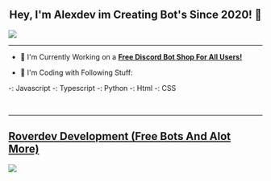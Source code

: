 ## <div align="center">Hey, I'm Alexdev im Creating Bot's Since 2020! :rocket:</div>  

![](https://discord.c99.nl/widget/theme-3/663442537222242306.png)

***

- :telescope: I'm Currently Working on a [**Free Discord Bot Shop For All Users!**](https://discord.gg/roverdev)

- :seedling: I'm Coding with Following Stuff:

-: Javascript
-: Typescript
-: Python
-: Html
-: CSS

<br/>

***

## [Roverdev Development (Free Bots And Alot More)](https://discord.gg/roverdev)
<a href="https://discord.gg/roverdev"><img src="https://discord.com/api/guilds/918153120981319730/widget.png?style=banner2"></a>
